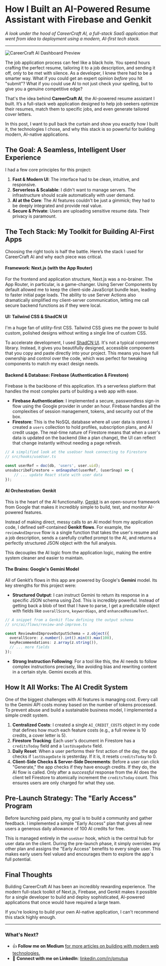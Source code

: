 # How I Built an AI-Powered Resume Assistant with Firebase and Genkit

*A look under the hood of CareerCraft AI, a full-stack SaaS application that went from idea to deployment using a modern, AI-first tech stack.*

---

<img src="https://firebasestorage.googleapis.com/v0/b/studiodev-33920.appspot.com/o/launch-assets%2Fbg_klw77o33.png?alt=media&token=c19c5c7d-8e42-4f33-b91c-b5f7b8813a1e" alt="CareerCraft AI Dashboard Preview" data-ai-hint="app dashboard resume" />

The job application process can feel like a black hole. You spend hours crafting the perfect resume, tailoring it to a job description, and sending it off, only to be met with silence. As a developer, I knew there had to be a smarter way. What if you could get an expert opinion *before* you hit "submit"? What if you could use AI to not just check your spelling, but to give you a genuine competitive edge?

That's the idea behind **CareerCraft AI**, the AI-powered resume assistant I built. It’s a full-stack web application designed to help job seekers optimize their resumes, match them to specific jobs, and even generate tailored cover letters.

In this post, I want to pull back the curtain and show you exactly how I built it, the technologies I chose, and why this stack is so powerful for building modern, AI-native applications.

## The Goal: A Seamless, Intelligent User Experience

I had a few core principles for this project:

1.  **Fast & Modern UI**: The interface had to be clean, intuitive, and responsive.
2.  **Serverless & Scalable**: I didn't want to manage servers. The infrastructure should scale automatically with user demand.
3.  **AI at the Core**: The AI features couldn't be just a gimmick; they had to be deeply integrated and provide real value.
4.  **Secure & Private**: Users are uploading sensitive resume data. Their privacy is paramount.

## The Tech Stack: My Toolkit for Building AI-First Apps

Choosing the right tools is half the battle. Here’s the stack I used for CareerCraft AI and why each piece was critical.

#### **Framework: Next.js (with the App Router)**

For the frontend and application structure, Next.js was a no-brainer. The App Router, in particular, is a game-changer. Using Server Components by default allowed me to keep the client-side JavaScript bundle lean, leading to faster initial page loads. The ability to use Server Actions also dramatically simplified my client-server communication, letting me call secure backend functions as if they were local.

#### **UI: Tailwind CSS & ShadCN UI**

I'm a huge fan of utility-first CSS. Tailwind CSS gives me the power to build custom, polished designs without writing a single line of custom CSS.

To accelerate development, I used [ShadCN UI](https://ui.shadcn.com/). It's not a typical component library. Instead, it gives you beautifully designed, accessible components that you copy and paste directly into your project. This means you have full ownership and control over the code, which was perfect for tweaking components to match my exact design needs.

#### **Backend & Database: Firebase (Authentication & Firestore)**

Firebase is the backbone of this application. It’s a serverless platform that handles the most complex parts of building a web app with ease.

*   **Firebase Authentication**: I implemented a secure, passwordless sign-in flow using the Google provider in under an hour. Firebase handles all the complexities of session management, tokens, and security out of the box.
*   **Firestore**: This is the NoSQL database where all user data is stored. I created a `users` collection to hold profiles, subscription plans, and AI credit usage. The real-time nature of Firestore means that when a user's data is updated on the backend (like a plan change), the UI can reflect that change instantly without needing a page refresh.

```javascript
// A simplified look at the useUser hook connecting to Firestore
// src/hooks/useUser.ts

const userRef = doc(db, 'users', user.uid);
unsubscribeFirestore = onSnapshot(userRef, (userSnap) => {
    // ... update React state with user data
});
```

#### **AI Orchestration: Genkit**

This is the heart of the AI functionality. [Genkit](https://firebase.google.com/docs/genkit) is an open-source framework from Google that makes it incredibly simple to build, test, and monitor AI-powered features.

Instead of making direct, messy calls to an AI model from my application code, I defined self-contained **Genkit flows**. For example, the `reviewAndImprove` flow is a single function that takes the user's resume and a job description, sends a carefully crafted prompt to the AI, and returns a perfectly structured JSON object with the full analysis.

This decouples the AI logic from the application logic, making the entire system cleaner and easier to maintain.

#### **The Brains: Google's Gemini Model**

All of Genkit’s flows in this app are powered by Google's **Gemini** model. Its key strengths for this project were:

*   **Structured Output**: I can instruct Gemini to return its response in a specific JSON schema using Zod. This is incredibly powerful. Instead of getting back a blob of text that I have to parse, I get a predictable object with fields like `overallScore`, `keywordGaps`, and `enhancedResumeText`.

```typescript
// A snippet from a Genkit flow defining the output schema
// src/ai/flows/review-and-improve.ts

const ReviewAndImproveOutputSchema = z.object({
  overallScore: z.number().int().min(0).max(100),
  keyRecommendations: z.array(z.string()),
  // ... more fields
});
```

*   **Strong Instruction Following**: For a tool like this, the AI needs to follow complex instructions precisely, like avoiding bias and rewriting content in a certain style. Gemini excels at this.

## How It All Works: The AI Credit System

One of the biggest challenges with AI features is managing cost. Every call to the Gemini API costs money based on the number of tokens processed. To prevent abuse and build a sustainable business model, I implemented a simple credit system.

1.  **Centralized Costs**: I created a single `AI_CREDIT_COSTS` object in my code that defines how much each feature costs (e.g., a full review is 10 credits, a cover letter is 5).
2.  **Firestore Tracking**: Each user's document in Firestore has a `creditsToday` field and a `lastUsageDate` field.
3.  **Daily Reset**: When a user performs their first action of the day, the app checks if `lastUsageDate` is yesterday. If it is, it resets `creditsToday` to 0.
4.  **Client-Side Checks & Server-Side Decrements**: Before a user can click "Generate," the app checks if they have enough credits. If they do, the AI flow is called. Only after a *successful* response from the AI does the client tell Firestore to atomically increment the `creditsToday` count. This ensures users are only charged for what they use.

## Pre-Launch Strategy: The "Early Access" Program

Before launching paid plans, my goal is to build a community and gather feedback. I implemented a simple "Early Access" plan that gives all new users a generous daily allowance of 100 AI credits for free.

This is managed entirely in the `useUser` hook, which is the central hub for user data on the client. During the pre-launch phase, it simply overrides any other plan and assigns the "Early Access" benefits to every single user. This makes early users feel valued and encourages them to explore the app's full potential.

## Final Thoughts

Building CareerCraft AI has been an incredibly rewarding experience. The modern full-stack toolkit of Next.js, Firebase, and Genkit makes it possible for a single developer to build and deploy sophisticated, AI-powered applications that once would have required a large team.

If you're looking to build your own AI-native application, I can't recommend this stack highly enough.

---

### What's Next?  

<!-- -   ➡️ **Check out the full source code on GitHub**: [github.com/your-username/careercraft-ai](https://github.com/your-username/careercraft-ai) -->
-   👍 **Follow me on Medium** [for more articles on building with modern web technologies.](https://medium.com/@philip.mutua)
-   🤝 **Connect with me on LinkedIn**: [linkedin.com/in/pmutua](https://linkedin.com/in/pmutua)
<!-- -   🌐 **Explore my full portfolio**: [your-portfolio.com](https://your-portfolio.com) -->
